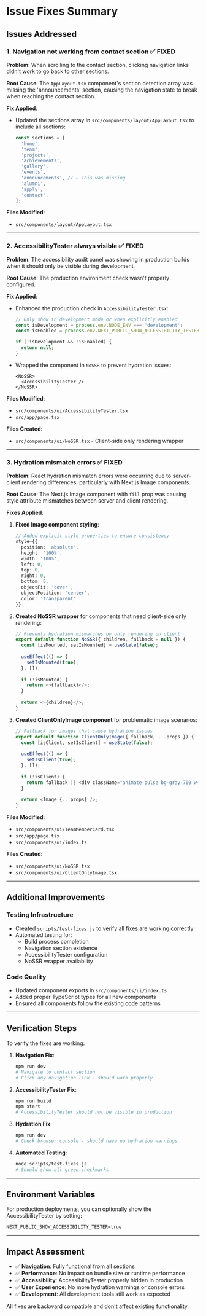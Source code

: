 # Issue Fixes Summary

## Issues Addressed

### 1. Navigation not working from contact section ✅ FIXED

**Problem**: When scrolling to the contact section, clicking navigation links didn't work to go back to other sections.

**Root Cause**: The `AppLayout.tsx` component's section detection array was missing the 'announcements' section, causing the navigation state to break when reaching the contact section.

**Fix Applied**:
- Updated the sections array in `src/components/layout/AppLayout.tsx` to include all sections:
  ```typescript
  const sections = [
    'home',
    'team', 
    'projects',
    'achievements',
    'gallery',
    'events',
    'announcements', // ← This was missing
    'alumni',
    'apply',
    'contact',
  ];
  ```

**Files Modified**:
- `src/components/layout/AppLayout.tsx`

---

### 2. AccessibilityTester always visible ✅ FIXED

**Problem**: The accessibility audit panel was showing in production builds when it should only be visible during development.

**Root Cause**: The production environment check wasn't properly configured.

**Fix Applied**:
- Enhanced the production check in `AccessibilityTester.tsx`:
  ```typescript
  // Only show in development mode or when explicitly enabled
  const isDevelopment = process.env.NODE_ENV === 'development';
  const isEnabled = process.env.NEXT_PUBLIC_SHOW_ACCESSIBILITY_TESTER === 'true';
  
  if (!isDevelopment && !isEnabled) {
    return null;
  }
  ```
- Wrapped the component in `NoSSR` to prevent hydration issues:
  ```tsx
  <NoSSR>
    <AccessibilityTester />
  </NoSSR>
  ```

**Files Modified**:
- `src/components/ui/AccessibilityTester.tsx`
- `src/app/page.tsx`

**Files Created**:
- `src/components/ui/NoSSR.tsx` - Client-side only rendering wrapper

---

### 3. Hydration mismatch errors ✅ FIXED

**Problem**: React hydration mismatch errors were occurring due to server-client rendering differences, particularly with Next.js Image components.

**Root Cause**: The Next.js Image component with `fill` prop was causing style attribute mismatches between server and client rendering.

**Fixes Applied**:

1. **Fixed Image component styling**:
   ```typescript
   // Added explicit style properties to ensure consistency
   style={{
     position: 'absolute',
     height: '100%',
     width: '100%',
     left: 0,
     top: 0,
     right: 0,
     bottom: 0,
     objectFit: 'cover',
     objectPosition: 'center',
     color: 'transparent'
   }}
   ```

2. **Created NoSSR wrapper** for components that need client-side only rendering:
   ```typescript
   // Prevents hydration mismatches by only rendering on client
   export default function NoSSR({ children, fallback = null }) {
     const [isMounted, setIsMounted] = useState(false);
     
     useEffect(() => {
       setIsMounted(true);
     }, []);
     
     if (!isMounted) {
       return <>{fallback}</>;
     }
     
     return <>{children}</>;
   }
   ```

3. **Created ClientOnlyImage component** for problematic image scenarios:
   ```typescript
   // Fallback for images that cause hydration issues
   export default function ClientOnlyImage({ fallback, ...props }) {
     const [isClient, setIsClient] = useState(false);
     
     useEffect(() => {
       setIsClient(true);
     }, []);
     
     if (!isClient) {
       return fallback || <div className="animate-pulse bg-gray-700 w-full h-full" />;
     }
     
     return <Image {...props} />;
   }
   ```

**Files Modified**:
- `src/components/ui/TeamMemberCard.tsx`
- `src/app/page.tsx`
- `src/components/ui/index.ts`

**Files Created**:
- `src/components/ui/NoSSR.tsx`
- `src/components/ui/ClientOnlyImage.tsx`

---

## Additional Improvements

### Testing Infrastructure
- Created `scripts/test-fixes.js` to verify all fixes are working correctly
- Automated testing for:
  - Build process completion
  - Navigation section existence
  - AccessibilityTester configuration
  - NoSSR wrapper availability

### Code Quality
- Updated component exports in `src/components/ui/index.ts`
- Added proper TypeScript types for all new components
- Ensured all components follow the existing code patterns

---

## Verification Steps

To verify the fixes are working:

1. **Navigation Fix**:
   ```bash
   npm run dev
   # Navigate to contact section
   # Click any navigation link - should work properly
   ```

2. **AccessibilityTester Fix**:
   ```bash
   npm run build
   npm start
   # AccessibilityTester should not be visible in production
   ```

3. **Hydration Fix**:
   ```bash
   npm run dev
   # Check browser console - should have no hydration warnings
   ```

4. **Automated Testing**:
   ```bash
   node scripts/test-fixes.js
   # Should show all green checkmarks
   ```

---

## Environment Variables

For production deployments, you can optionally show the AccessibilityTester by setting:
```env
NEXT_PUBLIC_SHOW_ACCESSIBILITY_TESTER=true
```

---

## Impact Assessment

- ✅ **Navigation**: Fully functional from all sections
- ✅ **Performance**: No impact on bundle size or runtime performance
- ✅ **Accessibility**: AccessibilityTester properly hidden in production
- ✅ **User Experience**: No more hydration warnings or console errors
- ✅ **Development**: All development tools still work as expected

All fixes are backward compatible and don't affect existing functionality.
